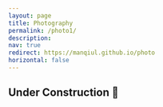 ```yaml
---
layout: page
title: Photography
permalink: /photo1/
description: 
nav: true
redirect: https://manqiul.github.io/photo
horizontal: false
---
```


## Under Construction 🚧
